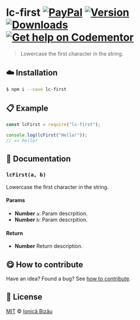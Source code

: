 # lc-first [![PayPal](https://img.shields.io/badge/%24-paypal-f39c12.svg)][paypal-donations] [![Version](https://img.shields.io/npm/v/lc-first.svg)](https://www.npmjs.com/package/lc-first) [![Downloads](https://img.shields.io/npm/dt/lc-first.svg)](https://www.npmjs.com/package/lc-first) [![Get help on Codementor](https://cdn.codementor.io/badges/get_help_github.svg)](https://www.codementor.io/johnnyb?utm_source=github&utm_medium=button&utm_term=johnnyb&utm_campaign=github)

> Lowercase the first character in the string.

## :cloud: Installation
    
```sh
$ npm i --save lc-first
```

            
## :clipboard: Example

        

```js
const lcFirst = require("lc-first");

console.log(lcFirst("Hello!"));
// => hello!
```
    
## :memo: Documentation
        
### `lcFirst(a, b)`
Lowercase the first character in the string.

#### Params
- **Number** `a`: Param descrpition.
- **Number** `b`: Param descrpition.

#### Return
- **Number** Return description.

        
## :yum: How to contribute
Have an idea? Found a bug? See [how to contribute][contributing].

## :scroll: License
    
[MIT][license] © [Ionică Bizău][website]
    
[paypal-donations]: https://www.paypal.com/cgi-bin/webscr?cmd=_s-xclick&hosted_button_id=RVXDDLKKLQRJW
[donate-now]: http://i.imgur.com/6cMbHOC.png

[license]: http://showalicense.com/?fullname=Ionic%C4%83%20Biz%C4%83u%20%3Cbizauionica%40gmail.com%3E%20(http%3A%2F%2Fionicabizau.net)&year=2016#license-mit
[website]: http://ionicabizau.net
[contributing]: /CONTRIBUTING.md
[docs]: /DOCUMENTATION.md